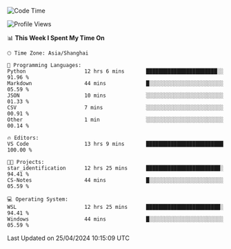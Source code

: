 <!--START_SECTION:waka-->
![Code Time](http://img.shields.io/badge/Code%20Time-1%2C643%20hrs%2038%20mins-blue)

![Profile Views](http://img.shields.io/badge/Profile%20Views-9-blue)

📊 **This Week I Spent My Time On** 

```text
🕑︎ Time Zone: Asia/Shanghai

💬 Programming Languages: 
Python                   12 hrs 6 mins       ███████████████████████░░   91.96 % 
Markdown                 44 mins             █░░░░░░░░░░░░░░░░░░░░░░░░   05.59 % 
JSON                     10 mins             ░░░░░░░░░░░░░░░░░░░░░░░░░   01.33 % 
CSV                      7 mins              ░░░░░░░░░░░░░░░░░░░░░░░░░   00.91 % 
Other                    1 min               ░░░░░░░░░░░░░░░░░░░░░░░░░   00.14 % 

🔥 Editors: 
VS Code                  13 hrs 9 mins       █████████████████████████   100.00 % 

🐱‍💻 Projects: 
star_identification      12 hrs 25 mins      ████████████████████████░   94.41 % 
CS-Notes                 44 mins             █░░░░░░░░░░░░░░░░░░░░░░░░   05.59 % 

💻 Operating System: 
WSL                      12 hrs 25 mins      ████████████████████████░   94.41 % 
Windows                  44 mins             █░░░░░░░░░░░░░░░░░░░░░░░░   05.59 % 
```


 Last Updated on 25/04/2024 10:15:09 UTC
<!--END_SECTION:waka-->